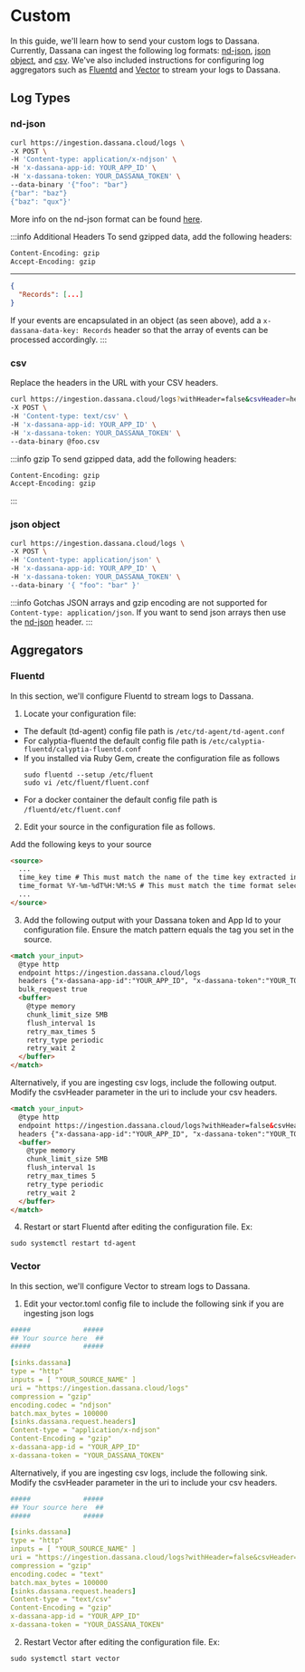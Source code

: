# Custom

In this guide, we'll learn how to send your custom logs to Dassana. Currently, Dassana can ingest the following log formats: [nd-json](#nd-json), [json object](#json-object), and [csv](#csv). We've also included instructions for configuring log aggregators such as [Fluentd](#fluentd) and [Vector](#vector) to stream your logs to Dassana.

## Log Types

### nd-json

```bash
curl https://ingestion.dassana.cloud/logs \
-X POST \
-H 'Content-type: application/x-ndjson' \
-H 'x-dassana-app-id: YOUR_APP_ID' \
-H 'x-dassana-token: YOUR_DASSANA_TOKEN' \
--data-binary '{"foo": "bar"}
{"bar": "baz"}
{"baz": "qux"}'
```

More info on the nd-json format can be found [here](http://ndjson.org).

:::info Additional Headers
To send gzipped data, add the following headers:

```bash
Content-Encoding: gzip
Accept-Encoding: gzip
```

---

```json
{
  "Records": [...]
}
```

If your events are encapsulated in an object (as seen above), add a `x-dassana-data-key: Records` header so that the array of events can be processed accordingly.
:::

### csv
Replace the headers in the URL with your CSV headers.

```bash
curl https://ingestion.dassana.cloud/logs?withHeader=false&csvHeader=header1,header2,header3 \
-X POST \
-H 'Content-type: text/csv' \
-H 'x-dassana-app-id: YOUR_APP_ID' \
-H 'x-dassana-token: YOUR_DASSANA_TOKEN' \
--data-binary @foo.csv
```

:::info gzip
To send gzipped data, add the following headers:

```bash
Content-Encoding: gzip
Accept-Encoding: gzip
```

:::

### json object

```bash
curl https://ingestion.dassana.cloud/logs \
-X POST \
-H 'Content-type: application/json' \
-H 'x-dassana-app-id: YOUR_APP_ID' \
-H 'x-dassana-token: YOUR_DASSANA_TOKEN' \
--data-binary '{ "foo": "bar" }'
```

:::info Gotchas
JSON arrays and gzip encoding are not supported for `Content-type: application/json`. If you want to send json arrays then use the [nd-json](#nd-json) header.
:::

## Aggregators

### Fluentd

In this section, we'll configure Fluentd to stream logs to Dassana.

1. Locate your configuration file:

-   The default (td-agent) config file path is `/etc/td-agent/td-agent.conf`
-   For calyptia-fluentd the default config file path is `/etc/calyptia-fluentd/calyptia-fluentd.conf`
-   If you installed via Ruby Gem, create the configuration file as follows
    ```shell
    sudo fluentd --setup /etc/fluent
    sudo vi /etc/fluent/fluent.conf
    ```
-   For a docker container the default config file path is `/fluentd/etc/fluent.conf`

2. Edit your source in the configuration file as follows.

Add the following keys to your source
```html
<source>
  ...
  time_key time # This must match the name of the time key extracted in Dassana's app setup
  time_format %Y-%m-%dT%H:%M:%S # This must match the time format selected in Dassana's app setup
  ...
</source>
```

3. Add the following output with your Dassana token and App Id to your configuration file. Ensure the match pattern equals the tag you set in the source.

```html
<match your_input>
  @type http
  endpoint https://ingestion.dassana.cloud/logs
  headers {"x-dassana-app-id":"YOUR_APP_ID", "x-dassana-token":"YOUR_TOKEN", "Content-type":"application/x-ndjson"}
  bulk_request true
  <buffer>
    @type memory
    chunk_limit_size 5MB
    flush_interval 1s
    retry_max_times 5
    retry_type periodic
    retry_wait 2
  </buffer>
</match>
```

Alternatively, if you are ingesting csv logs, include the following output. Modify the csvHeader parameter in the uri to include your csv headers.

```html
<match your_input>
  @type http
  endpoint https://ingestion.dassana.cloud/logs?withHeader=false&csvHeader=time,duration,SrcDevice,DstDevice,Protocol,SrcPort,DstPort,SrcPackets,DstPackets,SrcBytes,SrcBytes
  headers {"x-dassana-app-id":"YOUR_APP_ID", "x-dassana-token":"YOUR_TOKEN", "Content-type":"text/csv"}
  <buffer>
    @type memory
    chunk_limit_size 5MB
    flush_interval 1s
    retry_max_times 5
    retry_type periodic
    retry_wait 2
  </buffer>
</match>
```

4. Restart or start Fluentd after editing the configuration file. Ex:

```shell
sudo systemctl restart td-agent
```

### Vector

In this section, we'll configure Vector to stream logs to Dassana.

1. Edit your vector.toml config file to include the following sink if you are ingesting json logs

```yaml
#####             #####
## Your source here  ##
#####             #####

[sinks.dassana]
type = "http"
inputs = [ "YOUR_SOURCE_NAME" ]
uri = "https://ingestion.dassana.cloud/logs"
compression = "gzip"
encoding.codec = "ndjson" 
batch.max_bytes = 100000
[sinks.dassana.request.headers]
Content-type = "application/x-ndjson"
Content-Encoding = "gzip"
x-dassana-app-id = "YOUR_APP_ID"
x-dassana-token = "YOUR_DASSANA_TOKEN"
```

Alternatively, if you are ingesting csv logs, include the following sink. Modify the csvHeader parameter in the uri to include your csv headers.

```yaml
#####             #####
## Your source here  ##
#####             #####

[sinks.dassana]
type = "http"
inputs = [ "YOUR_SOURCE_NAME" ]
uri = "https://ingestion.dassana.cloud/logs?withHeader=false&csvHeader=time,duration,SrcDevice,DstDevice,Protocol,SrcPort,DstPort,SrcPackets,DstPackets,SrcBytes,SrcBytes"
compression = "gzip"
encoding.codec = "text"
batch.max_bytes = 100000
[sinks.dassana.request.headers]
Content-type = "text/csv"
Content-Encoding = "gzip"
x-dassana-app-id = "YOUR_APP_ID"
x-dassana-token = "YOUR_DASSANA_TOKEN"
```

2. Restart Vector after editing the configuration file. Ex:

```shell
sudo systemctl start vector
```
